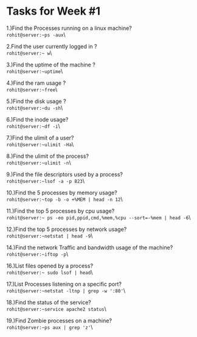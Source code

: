 Tasks for Week #1
=================
1.)Find the Processes running on a linux machine?\
  ```rohit@server:~ps -aux```\
  
2.Find the user currently logged in ?\
  ```rohit@server:~ w```\
  
3.)Find the uptime of the machine ?\
  ```rohit@server:~uptime```\
  
4.)Find the ram usage ?\
  ```rohit@server:~free```\
  
5.)Find the disk usage ?\
  ```rohit@server:~du -sh```\
  
6.)Find the inode usage?\
  ```rohit@server:~df -i```\
  
7.)Find the ulimit of a user?\
  ```rohit@server:~ulimit -Ha```\
  
8.)Find the ulimit of the process?\
  ```rohit@server:~ulimit -n```\
  
9.)Find the file descriptors used by a process?\
  ```rohit@server:~lsof -a -p 823```\
  
10.)Find the 5 processes by memory usage?\
```rohit@server:~top -b -o +%MEM | head -n 12```\

11.)Find the top 5 processes by cpu usage?\
```rohit@server:~ ps -eo pid,ppid,cmd,%mem,%cpu --sort=-%mem | head -6```\

12.)Find the top 5 processes by network usage?\
```rohit@server:~netstat | head -9```\

14.)Find the network Traffic and bandwidth usage of the machine?\
```rohit@server:~iftop -p```\

16.)List files opened by a process?\
```rohit@server:~ sudo lsof | head```\

17.)List Processes listening on a specific port?\
```rohit@server:~netstat -ltnp | grep -w ':80'```\

18.)Find the status of the service?\
```rohit@server:~service apache2 status```\

19.)Find Zombie processes on a machine?\
```rohit@server:~ps aux | grep 'z'```\



